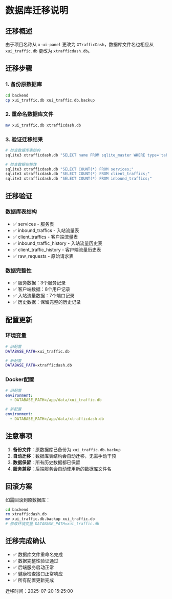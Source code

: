# 数据库迁移说明

## 迁移概述

由于项目名称从 `x-ui-panel` 更改为 `XTrafficDash`，数据库文件名也相应从 `xui_traffic.db` 更改为 `xtrafficdash.db`。

## 迁移步骤

### 1. 备份原数据库
```bash
cd backend
cp xui_traffic.db xui_traffic.db.backup
```

### 2. 重命名数据库文件
```bash
mv xui_traffic.db xtrafficdash.db
```

### 3. 验证迁移结果
```bash
# 检查数据库表结构
sqlite3 xtrafficdash.db "SELECT name FROM sqlite_master WHERE type='table';"

# 检查数据完整性
sqlite3 xtrafficdash.db "SELECT COUNT(*) FROM services;"
sqlite3 xtrafficdash.db "SELECT COUNT(*) FROM client_traffics;"
sqlite3 xtrafficdash.db "SELECT COUNT(*) FROM inbound_traffics;"
```

## 迁移验证

### 数据库表结构
- ✅ services - 服务表
- ✅ inbound_traffics - 入站流量表
- ✅ client_traffics - 客户端流量表
- ✅ inbound_traffic_history - 入站流量历史表
- ✅ client_traffic_history - 客户端流量历史表
- ✅ raw_requests - 原始请求表

### 数据完整性
- ✅ 服务数据：3个服务记录
- ✅ 客户端数据：8个用户记录
- ✅ 入站流量数据：7个端口记录
- ✅ 历史数据：保留完整的历史记录

## 配置更新

### 环境变量
```bash
# 旧配置
DATABASE_PATH=xui_traffic.db

# 新配置
DATABASE_PATH=xtrafficdash.db
```

### Docker配置
```yaml
# 旧配置
environment:
  - DATABASE_PATH=/app/data/xui_traffic.db

# 新配置
environment:
  - DATABASE_PATH=/app/data/xtrafficdash.db
```

## 注意事项

1. **备份文件**：原数据库已备份为 `xui_traffic.db.backup`
2. **自动迁移**：数据库表结构会自动迁移，无需手动干预
3. **数据保留**：所有历史数据都已保留
4. **服务兼容**：后端服务会自动使用新的数据库文件名

## 回滚方案

如需回滚到原数据库：
```bash
cd backend
rm xtrafficdash.db
mv xui_traffic.db.backup xui_traffic.db
# 修改环境变量 DATABASE_PATH=xui_traffic.db
```

## 迁移完成确认

- ✅ 数据库文件重命名完成
- ✅ 数据完整性验证通过
- ✅ 后端服务启动正常
- ✅ 健康检查接口正常响应
- ✅ 所有配置更新完成

迁移时间：2025-07-20 15:25:00 